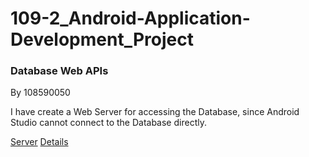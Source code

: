 # 109-2_Android-Application-Development_Project

### Database Web APIs
By 108590050  

I have create a Web Server for accessing the Database, since Android Studio cannot connect to the Database directly.

[Server](http://140.124.184.193:8080/androidfinal/)
[Details](./APIs)
